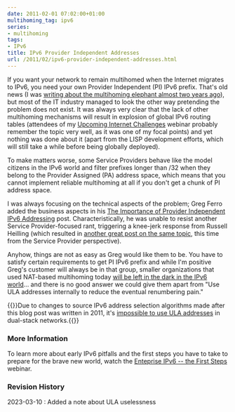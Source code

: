 ```yaml
---
date: 2011-02-01 07:02:00+01:00
multihoming_tag: ipv6
series:
- multihoming
tags:
- IPv6
title: IPv6 Provider Independent Addresses
url: /2011/02/ipv6-provider-independent-addresses.html
---
```

If you want your network to remain multihomed when the Internet migrates to IPv6, you need your own Provider Independent (PI) IPv6 prefix. That's old news (I was [writing about the multihoming elephant almost two years ago](/2009/05/lack-of-ipv6-multihoming-elephant-in.html)), but most of the IT industry managed to look the other way pretending the problem does not exist. It was always very clear that the lack of other multihoming mechanisms will result in explosion of global IPv6 routing tables (attendees of my [Upcoming Internet Challenges](https://www.ipspace.net/InternetChallenges) webinar probably remember the topic very well, as it was one of my focal points) and yet nothing was done about it (apart from the LISP development efforts, which will still take a while before being globally deployed).

To make matters worse, some Service Providers behave like the model citizens in the IPv6 world and filter prefixes longer than /32 when they belong to the Provider Assigned (PA) address space, which means that you cannot implement reliable multihoming at all if you don't get a chunk of PI address space.
<!--more-->
I was always focusing on the technical aspects of the problem; Greg Ferro added the business aspects in his [The Importance of Provider Independent IPv6 Addressing](http://etherealmind.com/importance-provider-independent-ipv6-addresses/) post. Characteristically, he was unable to resist another Service Provider-focused rant, triggering a knee-jerk response from Russell Heilling (which resulted in [another great post on the same topic](http://perlmonkey.blogspot.com/2011/01/fear-and-loathing-in-ipv6.html), this time from the Service Provider perspective).

Anyhow, things are not as easy as Greg would like them to be. You have to satisfy certain requirements to get PI IPv6 prefix and while I'm positive Greg's customer will always be in that group, smaller organizations that used NAT-based multihoming today [will be left in the dark in the IPv6 world](/2010/12/small-site-multihoming-in-ipv6-mission.html)... and there is no good answer we could give them apart from "Use ULA addresses internally to reduce the eventual renumbering pain."

{{<note warn>}}Due to changes to source IPv6 address selection algorithms made after this blog post was written in 2011, it's [impossible to use ULA addresses](/2022/05/ipv6-ula-made-useless.html) in dual-stack networks.{{</note>}}

### More Information

To learn more about early IPv6 pitfalls and the first steps you have to take to prepare for the brave new world, watch the [Enteprise IPv6 -- the First Steps](https://www.ipspace.net/EnterpriseIPv6) webinar.

### Revision History

2023-03-10
: Added a note about ULA uselessness
